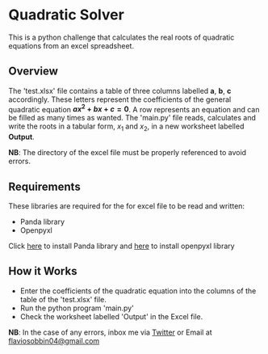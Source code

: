 # Quadratic Solver

This is a python challenge that calculates the real roots of quadratic equations from an excel spreadsheet.

## Overview

The 'test.xlsx' file contains a table of three columns labelled **a**, **b**, **c** accordingly. These letters represent the coefficients of the general quadratic equation **$ax^2+bx+c = 0$**. A row represents an equation and can be filled as many times as wanted. The 'main.py' file reads, calculates and write the roots in a tabular form, $x_1$ and $x_2$, in a new worksheet labelled **Output**.

**NB**: The directory of the excel file must be properly referenced to avoid errors.

## Requirements

These libraries are required for the for excel file to be read and written:

- Panda library
- Openpyxl

Click [here](https://pandas.pydata.org/docs/getting_started/install.html) to install Panda library and [here](https://pypi.org/project/openpyxl/) to install openpyxl library

## How it Works

- Enter the coefficients of the quadratic equation into the columns of the table of the 'test.xlsx' file.
- Run the python program 'main.py'
- Check the worksheet labelled 'Output' in the Excel file.

**NB**: In the case of any errors, inbox me via [Twitter](https://www.twitter.com/MrRyt19?t=7|9R5z1MSEmgcekuJ_1ujA&s=09) or Email at flaviosobbin04@gmail.com
